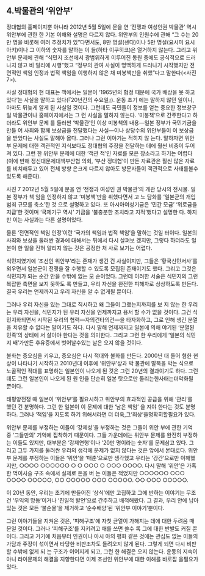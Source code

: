 ## 4.박물관의 ‘위안부’

정대협의 홈페이지뿐 아니라 2012년 5월 5일에 문을 연 ‘전쟁과 여성인권 박물관’ 역시 위안부에 관한 한 기본 이해와 설명은 다르지 않다. 위안부의 인원수에 관해 “그 수는 20만 명을 비롯해 여러 추정치가 있”다면서도, 8만 명설(센다)이나 5만 명설(요시미 요시아키)이나 그 이하의 숫자를 말하는 이 들(하타 이쿠히코)은 열거하지 않는다. 그리고 위안부 문제에 관해 “식민지 조선에서 광범위하게 이루어진 동원 중에도 공식적으로 드러나지 않고 비 밀리에 시행”했고 “정부의 관여 사실이 명백하게 드러나기 시작했지만 전 면적인 책임 인정과 법적 책임을 이행하지 않은 채 미봉책만을 취했”다고 말한다(<사진7>).

사실 정대협의 현 대표는 책에서는 일본이 ‘1965년의 협정 때문에 국가 배상을 못 하고 있다’는 사실을 말하고 있다(『20년간의 수요일』). 운동 초기 에는 말하지 않던 일이니, 아마도 뒤늦게 알게 된 사실일 것이다. 그런데도 국민들이 정보를 얻는 중요한 정보창구일 박물관이나 홈페이지에서는 그 런 사실을 말하지 않는다. ‘미봉책’으로 간주한다고 하더라도 위안부 문제 를 둘러싼 ‘박물관’인 이상 미봉책의 내용—일본 정부가 국민기금을 만들 어 사죄와 함께 보상금을 전달했다는 사실—이나 상당수의 위안부들이 이 보상금을 받았다는 사실도 말해야 옳다. 그러나 그런 이야기는 적히지 않 는다. 말하자면 위안부 문제에 대한 객관적인 지식보다도 정대협의 주장을 전달하는 데에 훨씬 비중이 두어져 있다. 그런 한 위안부 문제에 대한 ‘객관 적’인 자료를 모은 장소라고 하기는 어렵다(이에 반해 정신대문제대책부산협 의회, ‘부산 정대협’이 만든 자료관은 훨씬 많은 자료를 비치해두고 있어 전체 방향 은크게 다르지 않아도 방문자들이 객관적으로 사태를볼수있도록 해준다).

사진 7 2012년 5월 5일에 문을 연 ‘전쟁과 여성인 권 박물관’의 개관 당시의 전시물. 일본 정부가 책 임을  인정하지  않고  ‘미봉책’만을  취했다면서  고 노 담화를 ‘일본군의 개입 범죄 규모를 축소’한 것 으로  설명하고  있다.  또  아시아여성기금은  ‘민간 모금’ ‘위로금을 지급’한 것이며 ‘국제기구 역시’ 기금을  ‘불충분한  조치라고  지적’했다고  설명한 다. 하지만 이는 사실과는 다른 설명이었다.

물론 ‘전면적인 책임 인정’이란 ‘국가의 책임과 법적 책임’을 말하는 것일 터이다. 일본의 사죄와 보상을 둘러싼 경과에 대해서는 뒤에서 다시 살펴보 겠지만, 그렇다 하더라도 일본이 한 일을 전혀 알리지 않는 것은 공정한 처 사로 보기는 어렵다.

식민지였기에 ‘조선인 위안부’라는 존재가 생긴 건 사실이지만, 그들은 ‘황국신민서사’를 외우면서 일본군이 전쟁을 잘 수행할 수 있도록 모집된 존재이기도 했다. 그리고 그것은 식민지가 되는 순간 안을 수밖에 없는 모 순이었다. 그런데 이러한 서술은 식민지의 그런 복잡한 측면을 보지 못하도 록 만들고, 우리 자신을 완전한 피해자로 상상하도록 만든다. 결국 우리는 언제까지고 우리 자신을 알 수 없게될 뿐이다.

그러나 우리 자신을 있는 그대로 직시하고 왜 그들이 그랬는지까지를 보 지 않는 한 우리는 우리 자신을, 식민지가 된 우리 자신을 언제까지고 용서 할 수가 없을 것이다. 그건 식민지화되면서 시작된 우리의 협력—자의건타의건—을 타자화하고, 그로 인해 생긴 분열을 치유할 수 없다는 말이기도 하다. 다시 말해 언제까지고 일본에 의해 야기된 ‘분열된 민족’의 상태에 서 살아야 한다는 것을 의미한다. 그리고 그런 한 우리에게 ‘일본의 식민지 배’가만든 후유증에서 벗어날수있는 날은 오지 않을 것이다.

불화는 증오심을 키우고, 증오심은 다시 적대와 불화를 만든다. 2000년 대 들어 혐한 현상이 나타나기 시작하고 2010년대 이후에 ‘위안부’상과 박 물관에 말뚝을 박는 식으로 노골적인 적대를 표명하는 일본인이 나오게 된 것은 그런 20년의 결과이기도 하다. 그런데도 그런 일본인이 나오게 된 원 인을 단순히 일본 탓으로만 돌리는한사태는더악화될 뿐이다.

태평양전쟁 때 일본이 ‘위안부’를 필요시하고 위안부의 효과적인 공급을 위해 ‘관리’를 했던 건 분명하다. 그런 한 일본이 이 문제에 대한 ‘남은 책임’ 을 져야 한다는 것도 분명하다. 그러나 ‘책임’을 지도록 하기 위해서라면 더 더욱,그‘죄상’을명확히할필요가 있다.

위안부 문제를 부정하는 이들이 ‘강제성’을 부정하는 것은 그들이 위안 부에 관한 기억 중 ‘그들만의’ 기억에 집착하기 때문이다. 그들 가운데에는 위안부 문제를 완전히 부정하는 이들도 있지만, 대부분은 ‘강제연행’이나 ‘20만 명이라는 숫자’를 문제삼고 있다. 그리고 그두 가지를 둘러싼 우리의 생각에 문제가 없지 않다는 것은 앞에서 본대로다. 위안부 문제를 부정하는 이들은 ‘위안’을 ‘매춘’으로만 생각했고 우리는 ‘강간’으로만 이해했지만, ○○○○ ○○○○○○ ○ ○ ○○○ ○ ○○○ ○○○○. 다시 말해 ‘위안’은 가혹한 먹이사슬 구조 속에서 실제로 돈을 버 는 이들은 적었지만 ○○○○○○ ○○○ ○○○○ ○○○○○, ○○ ○○○○○ ○○○ ○○○○○. ○○ ○○○ ○○○○○.

이 20년 동안, 우리는 초기에 만들어진 ‘상식’에만 고집하고 그에 반하는 이야기는 무조건 ‘우익의 망동’이거나 ‘친일적 발언’으로 간주하고 배척해왔다. 그 결과, 우리 안에 남아 있는 것은 모든 ‘불순물’을 제거하고 ‘순수배양’된 ‘위안부 이야기’뿐이다.

그런 이야기들을 지켜온 것은, ‘피해구조’에 자칫 균열이 가해지는 데에 대한 두려움 때문일 것이다. 그러나 ‘피해구조’를 지키려고 애를 쓰면 쓸수 록 그에 대한 반발도 커질 뿐이다. 그리고 거기에 처음부터 인권이나 아시 아의 평화 같은 것에는 관심도 없는 이들의 가담과 주장이 섞이면서 타당한 비판조차도 들려오지 않게 된다. 그렇게 되면 다시 비판할 수밖에 없게 되 는 구조가 이어지게 되고, 그런 한 해결은 오지 않는다. 운동의 지속이 아니 라이문제의 해결을 지향한다면 이제 조선인 위안부에 대한 이해를 바로잡 을필요가 있다.